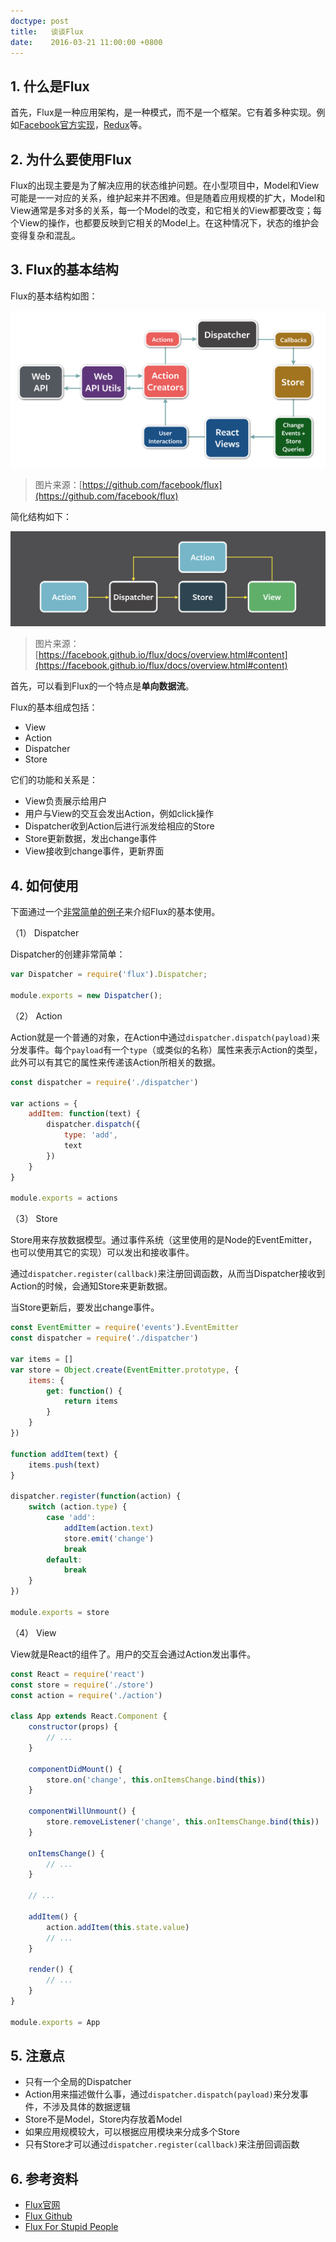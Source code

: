 ```yaml
---
doctype: post
title:   谈谈Flux
date:    2016-03-21 11:00:00 +0800
---
```


## 1. 什么是Flux

首先，Flux是一种应用架构，是一种模式，而不是一个框架。它有着多种实现。例如[Facebook官方实现](https://github.com/facebook/flux)，[Redux](https://github.com/reactjs/redux)等。

## 2. 为什么要使用Flux

Flux的出现主要是为了解决应用的状态维护问题。在小型项目中，Model和View可能是一一对应的关系，维护起来并不困难。但是随着应用规模的扩大，Model和View通常是多对多的关系，每一个Model的改变，和它相关的View都要改变；每个View的操作，也都要反映到它相关的Model上。在这种情况下，状态的维护会变得复杂和混乱。

## 3. Flux的基本结构

Flux的基本结构如图：

![Flux Diagram](./img/2016/03/21/flux-diagram.png)

> 图片来源：[https://github.com/facebook/flux](https://github.com/facebook/flux)

简化结构如下：

![Flx Simple Diagram](./img/2016/03/21/flux-simple-diagram.png)

> 图片来源：[https://facebook.github.io/flux/docs/overview.html#content](https://facebook.github.io/flux/docs/overview.html#content)

首先，可以看到Flux的一个特点是**单向数据流**。

Flux的基本组成包括：

- View
- Action
- Dispatcher
- Store

它们的功能和关系是：

- View负责展示给用户
- 用户与View的交互会发出Action，例如click操作
- Dispatcher收到Action后进行派发给相应的Store
- Store更新数据，发出change事件
- View接收到change事件，更新界面

## 4. 如何使用

下面通过一个[非常简单的例子](https://github.com/simplest-demos/simplest-flux-demo)来介绍Flux的基本使用。

（1） Dispatcher

Dispatcher的创建非常简单：

```javascript
var Dispatcher = require('flux').Dispatcher;

module.exports = new Dispatcher();
```

（2） Action

Action就是一个普通的对象，在Action中通过`dispatcher.dispatch(payload)`来分发事件。每个`payload`有一个`type`（或类似的名称）属性来表示Action的类型，此外可以有其它的属性来传递该Action所相关的数据。

```javascript
const dispatcher = require('./dispatcher')

var actions = {
    addItem: function(text) {
        dispatcher.dispatch({
            type: 'add',
            text
        })
    }
}

module.exports = actions
```

（3） Store

Store用来存放数据模型。通过事件系统（这里使用的是Node的EventEmitter，也可以使用其它的实现）可以发出和接收事件。

通过`dispatcher.register(callback)`来注册回调函数，从而当Dispatcher接收到Action的时候，会通知Store来更新数据。

当Store更新后，要发出change事件。

```javascript
const EventEmitter = require('events').EventEmitter
const dispatcher = require('./dispatcher')

var items = []
var store = Object.create(EventEmitter.prototype, {
    items: {
        get: function() {
            return items
        }
    }
})

function addItem(text) {
    items.push(text)
}

dispatcher.register(function(action) {
    switch (action.type) {
        case 'add':
            addItem(action.text)
            store.emit('change')
            break
        default:
            break
    }
})

module.exports = store
```

（4） View

View就是React的组件了。用户的交互会通过Action发出事件。

```javascript
const React = require('react')
const store = require('./store')
const action = require('./action')

class App extends React.Component {
    constructor(props) {
        // ...
    }

    componentDidMount() {
        store.on('change', this.onItemsChange.bind(this))
    }

    componentWillUnmount() {
        store.removeListener('change', this.onItemsChange.bind(this))
    }

    onItemsChange() {
        // ...
    }

    // ...

    addItem() {
        action.addItem(this.state.value)
        // ...
    }

    render() {
        // ...
    }
}

module.exports = App
```

## 5. 注意点

- 只有一个全局的Dispatcher
- Action用来描述做什么事，通过`dispatcher.dispatch(payload)`来分发事件，不涉及具体的数据逻辑
- Store不是Model，Store内存放着Model
- 如果应用规模较大，可以根据应用模块来分成多个Store
- 只有Store才可以通过`dispatcher.register(callback)`来注册回调函数

## 6. 参考资料

- [Flux官网](https://facebook.github.io/flux/)
- [Flux Github](https://github.com/facebook/flux)
- [Flux For Stupid People](http://blog.andrewray.me/flux-for-stupid-people/)
